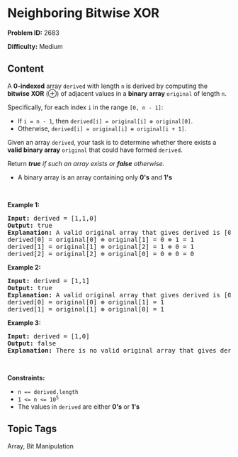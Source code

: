 # Neighboring Bitwise XOR

**Problem ID:** 2683

**Difficulty:** Medium

## Content
<p>A <strong>0-indexed</strong> array <code>derived</code> with length <code>n</code> is derived by computing the <strong>bitwise XOR</strong>&nbsp;(&oplus;) of adjacent values in a <strong>binary array</strong> <code>original</code> of length <code>n</code>.</p>

<p>Specifically, for each index <code>i</code> in the range <code>[0, n - 1]</code>:</p>

<ul>
	<li>If <code>i = n - 1</code>, then <code>derived[i] = original[i] &oplus; original[0]</code>.</li>
	<li>Otherwise, <code>derived[i] = original[i] &oplus; original[i + 1]</code>.</li>
</ul>

<p>Given an array <code>derived</code>, your task is to determine whether there exists a <strong>valid binary array</strong> <code>original</code> that could have formed <code>derived</code>.</p>

<p>Return <em><strong>true</strong> if such an array exists or <strong>false</strong> otherwise.</em></p>

<ul>
	<li>A binary array is an array containing only <strong>0&#39;s</strong> and <strong>1&#39;s</strong></li>
</ul>

<p>&nbsp;</p>
<p><strong class="example">Example 1:</strong></p>

<pre>
<strong>Input:</strong> derived = [1,1,0]
<strong>Output:</strong> true
<strong>Explanation:</strong> A valid original array that gives derived is [0,1,0].
derived[0] = original[0] &oplus; original[1] = 0 &oplus; 1 = 1 
derived[1] = original[1] &oplus; original[2] = 1 &oplus; 0 = 1
derived[2] = original[2] &oplus; original[0] = 0 &oplus; 0 = 0
</pre>

<p><strong class="example">Example 2:</strong></p>

<pre>
<strong>Input:</strong> derived = [1,1]
<strong>Output:</strong> true
<strong>Explanation:</strong> A valid original array that gives derived is [0,1].
derived[0] = original[0] &oplus; original[1] = 1
derived[1] = original[1] &oplus; original[0] = 1
</pre>

<p><strong class="example">Example 3:</strong></p>

<pre>
<strong>Input:</strong> derived = [1,0]
<strong>Output:</strong> false
<strong>Explanation:</strong> There is no valid original array that gives derived.
</pre>

<p>&nbsp;</p>
<p><strong>Constraints:</strong></p>

<ul>
	<li><code>n == derived.length</code></li>
	<li><code>1 &lt;= n&nbsp;&lt;= 10<sup>5</sup></code></li>
	<li>The values in <code>derived</code>&nbsp;are either <strong>0&#39;s</strong> or <strong>1&#39;s</strong></li>
</ul>


## Topic Tags
Array, Bit Manipulation
